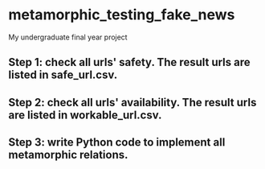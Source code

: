 # metamorphic_testing_fake_news
My undergraduate final year project

## Step 1: check all urls' safety. The result urls are listed in safe_url.csv.
## Step 2: check all urls' availability. The result urls are listed in workable_url.csv.
## Step 3: write Python code to implement all metamorphic relations.
